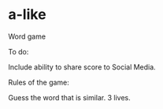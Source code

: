 # a-like
Word game

To do:

Include ability to share score to Social Media.

Rules of the game:

Guess the word that is similar.
3 lives. 

